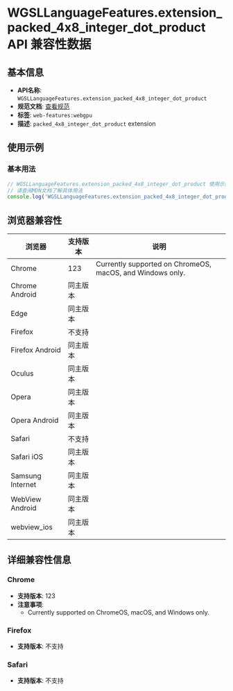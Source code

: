 # WGSLLanguageFeatures.extension_packed_4x8_integer_dot_product API 兼容性数据

## 基本信息

- **API名称**: `WGSLLanguageFeatures.extension_packed_4x8_integer_dot_product`
- **规范文档**: [查看规范](https://gpuweb.github.io/gpuweb/wgsl/#language_extension-packed_4x8_integer_dot_product)
- **标签**: `web-features:webgpu`
- **描述**: `packed_4x8_integer_dot_product` extension

## 使用示例

### 基本用法

```javascript
// WGSLLanguageFeatures.extension_packed_4x8_integer_dot_product 使用示例
// 请查阅MDN文档了解具体用法
console.log('WGSLLanguageFeatures.extension_packed_4x8_integer_dot_product API');
```

## 浏览器兼容性

| 浏览器 | 支持版本 | 说明 |
|--------|----------|------|
| Chrome | 123 | Currently supported on ChromeOS, macOS, and Windows only. |
| Chrome Android | 同主版本 |  |
| Edge | 同主版本 |  |
| Firefox | 不支持 |  |
| Firefox Android | 同主版本 |  |
| Oculus | 同主版本 |  |
| Opera | 同主版本 |  |
| Opera Android | 同主版本 |  |
| Safari | 不支持 |  |
| Safari iOS | 同主版本 |  |
| Samsung Internet | 同主版本 |  |
| WebView Android | 同主版本 |  |
| webview_ios | 同主版本 |  |

## 详细兼容性信息

### Chrome

- **支持版本**: 123
- **注意事项**:
  - Currently supported on ChromeOS, macOS, and Windows only.

### Firefox

- **支持版本**: 不支持

### Safari

- **支持版本**: 不支持

